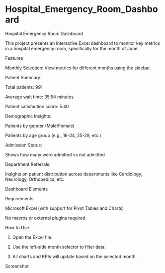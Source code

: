 # Hospital_Emergency_Room_Dashboard
Hospital Emergency Room Dashboard

This project presents an interactive Excel dashboard to monitor key metrics in a hospital emergency room, specifically for the month of June.

Features

Monthly Selection: View metrics for different months using the sidebar.

Patient Summary:

Total patients: 991

Average wait time: 35.54 minutes

Patient satisfaction score: 5.40


Demographic Insights:

Patients by gender (Male/Female)

Patients by age group (e.g., 16-24, 25-29, etc.)


Admission Status:

Shows how many were admitted vs not admitted


Department Referrals:

Insights on patient distribution across departments like Cardiology, Neurology, Orthopedics, etc.



Dashboard Elements

Requirements

Microsoft Excel (with support for Pivot Tables and Charts)

No macros or external plugins required


How to Use

1. Open the Excel file.


2. Use the left-side month selector to filter data.


3. All charts and KPIs will update based on the selected month.



Screenshot
